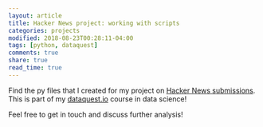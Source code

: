 ```yaml
---
layout: article
title: Hacker News project: working with scripts
categories: projects
modified: 2018-08-23T00:28:11-04:00
tags: [python, dataquest]
comments: true
share: true
read_time: true
---
```



Find the py files that I created for my project on [Hacker News submissions](https://github.com/nahusznaj/Hackers_News_dataquest/).
This is part of my [dataquest.io]() course in data science!

Feel free to get in touch and discuss further analysis!
